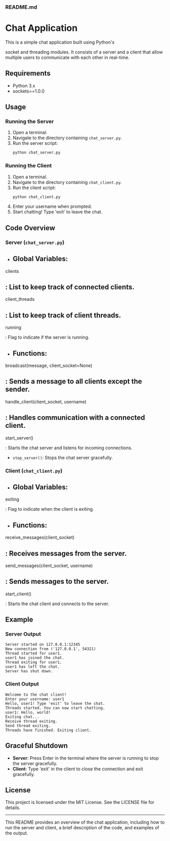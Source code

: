 ### README.md

# Chat Application

This is a simple chat application built using Python's 

socket and threading modules. It consists of a server and a client that allow multiple users to communicate with each other in real-time.

## Requirements

- Python 3.x
- ﻿sockets==1.0.0

## Usage

### Running the Server

1. Open a terminal.
2. Navigate to the directory containing `chat_server.py`.
3. Run the server script:
   ```sh
   python chat_server.py
   ```

### Running the Client

1. Open a terminal.
2. Navigate to the directory containing `chat_client.py`.
3. Run the client script:
   ```sh
   python chat_client.py
   ```
4. Enter your username when prompted.
5. Start chatting! Type 'exit' to leave the chat.

## Code Overview

### Server (`chat_server.py`)

- **Global Variables**:
  - 

clients

: List to keep track of connected clients.
  - 

client_threads

: List to keep track of client threads.
  - 

running

: Flag to indicate if the server is running.

- **Functions**:
  - 

broadcast(message, client_socket=None)

: Sends a message to all clients except the sender.
  - 

handle_client(client_socket, username)

: Handles communication with a connected client.
  - 

start_server()

: Starts the chat server and listens for incoming connections.
  - `stop_server()`: Stops the chat server gracefully.

### Client (`chat_client.py`)

- **Global Variables**:
  - 

exiting

: Flag to indicate when the client is exiting.

- **Functions**:
  - 

receive_messages(client_socket)

: Receives messages from the server.
  - 

send_messages(client_socket, username)

: Sends messages to the server.
  - 

start_client()

: Starts the chat client and connects to the server.

## Example

### Server Output

```
Server started on 127.0.0.1:12345
New connection from ('127.0.0.1', 54321)
Thread started for user1.
user1 has joined the chat.
Thread exiting for user1.
user1 has left the chat.
Server has shut down.
```

### Client Output

```
Welcome to the chat client!
Enter your username: user1
Hello, user1! Type 'exit' to leave the chat.
Threads started. You can now start chatting.
user1: Hello, world!
Exiting chat...
Receive thread exiting.
Send thread exiting.
Threads have finished. Exiting client.
```

## Graceful Shutdown

- **Server**: Press Enter in the terminal where the server is running to stop the server gracefully.
- **Client**: Type 'exit' in the client to close the connection and exit gracefully.

## License

This project is licensed under the MIT License. See the LICENSE file for details.

---

This README provides an overview of the chat application, including how to run the server and client, a brief description of the code, and examples of the output.
